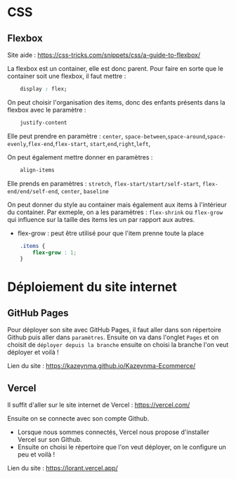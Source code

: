 # CSS
## Flexbox 

Site aide : https://css-tricks.com/snippets/css/a-guide-to-flexbox/

La flexbox est un container, elle est donc parent. Pour faire en sorte que le container soit une flexbox, il faut mettre : 
``` css
    display : flex;
```

On peut choisir l'organisation des items, donc des enfants présents dans la flexbox avec le paramètre : 
``` css
    justify-content
```
Elle peut prendre en paramètre : `center`, `space-between`,`space-around`,`space-evenly`,`flex-end`,`flex-start`, `start`,`end`,`right`,`left`,

On peut également mettre donner en paramètres :
``` css
    align-items
```
Elle prends en paramètres : 
`stretch`, `flex-start/start/self-start`, `flex-end/end/self-end`, `center`, `baseline`

On peut donner du style au container mais également aux items à l'intérieur du container.
Par exmeple, on a les paramètres : `flex-shrink` ou `flex-grow` qui influence sur la taille des items les un par rapport aux autres.
- flex-grow : peut être utilisé pour que l'item prenne toute la place 
```css
    .items {
        flex-grow : 1;
    }
```

# Déploiement du site internet 
## GitHub Pages
Pour déployer son site avec GitHub Pages, il faut aller dans son répertoire Github puis aller dans `paramètres`.
Ensuite on va dans l'onglet `Pages` et on choisit de `déployer depuis la branche` ensuite on choisi la branche l'on veut déployer et voilà !

Lien du site : https://kazeynma.github.io/Kazeynma-Ecommerce/


## Vercel 
Il suffit d'aller sur le site internet de Vercel : https://vercel.com/

Ensuite on se connecte avec son compte Github.
- Lorsque nous sommes connectés, Vercel nous propose d'installer Vercel sur son Github.
- Ensuite on choisi le répertoire que l'on veut déployer, on le configure un peu et voilà !

Lien du site : https://lorant.vercel.app/